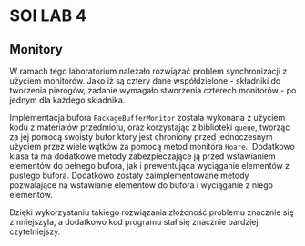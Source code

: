 # SOI LAB 4
## Monitory

W ramach tego laboratorium należało rozwiązać problem synchronizacji z użyciem monitorów. Jako iż są cztery dane współdzielone - składniki do tworzenia pierogów, zadanie wymagało stworzenia czterech monitorów - po jednym dla każdego składnika.

Implementacja bufora `PackageBufferMonitor` została wykonana z użyciem kodu z materiałów przedmiotu, oraz korzystając z biblioteki `queue`, tworząc za jej pomocą swoisty bufor który jest chroniony przed jednoczesnym użyciem przez wiele wątków za pomocą metod monitora `Hoare`.. Dodatkowo klasa ta ma dodatkowe metody zabezpieczające ją przed wstawianiem elementów do pełnego bufora, jak i prewentująca wyciąganie elementów z pustego bufora. Dodatkowo zostały zaimplementowane metody pozwalające na wstawianie elementów do bufora i wyciąganie z niego elementów.

Dzięki wykorzystaniu takiego rozwiązania złożoność problemu znacznie się zmniejszyła, a dodatkowo kod programu stał się znacznie bardziej czytelniejszy.